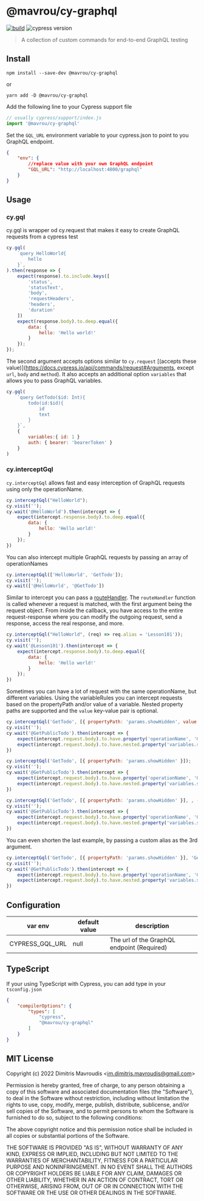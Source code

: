 # @mavrou/cy-graphql
[![build](https://github.com/dimavroudis/cy-graphql/actions/workflows/build.yml/badge.svg?branch=master)](https://github.com/dimavroudis/cy-graphql/actions/workflows/build.yml) ![cypress version](https://img.shields.io/badge/cypress-9.6.1-brightgreen)
> A collection of custom commands for end-to-end GraphQL testing

## Install

```
npm install --save-dev @mavrou/cy-graphql
```

or

```
yarn add -D @mavrou/cy-graphql
```

Add the following line to your Cypress support file

```js
// usually cypress/support/index.js
import '@mavrou/cy-graphql'
```

Set the `GQL_URL` environment variable to your cypress.json to point to you GraphQL endpoint.

```json
{
    "env": {
        //replace value with your own GraphQL endpoint
        "GQL_URL": "http://localhost:4000/graphql" 
    }
}
```
## Usage

### cy.gql

cy.gql is wrapper od cy.request that makes it easy to create GraphQL requests from a cypress test
```js
cy.gql(
    `query HelloWorld{
        hello
    }`,
).then(response => {
    expect(response).to.include.keys([
        'status',
        'statusText',
        'body',
        'requestHeaders',
        'headers',
        'duration'
    ])
    expect(response.body).to.deep.equal({
        data: {
            hello: 'Hello world!'
        }
    });
});
```

The second argument accepts options similar to `cy.request` [(accepts these value)](https://docs.cypress.io/api/commands/request#Arguments, except `url`, `body` and  `method`). It also accepts an additional option `variables` that allows you to pass GraphQL variables.
```js
cy.gql(
    `query GetTodo($id: Int){
        todo(id:$id){
            id
            text
        }
    }`,
    { 
        variables:{ id: 1 }
        auth: { bearer: 'bearerToken' }
    }
)
```

### cy.interceptGql

`cy.interceptGql` allows fast and easy interception of GraphQL requests using only the operationName.
```js
cy.interceptGql("HelloWorld");
cy.visit('');
cy.wait('@HelloWorld').then(intercept => {
    expect(intercept.response.body).to.deep.equal({
        data: {
            hello: 'Hello world!'
        }
    });
})
```

You can also intercept multiple GraphQL requests by passing an array of operationNames
```js
cy.interceptGql(['HelloWorld', 'GetTodo']);
cy.visit('');
cy.wait(['@HelloWorld', '@GetTodo'])
```

Similar to intercept you can pass a [routeHandler](https://docs.cypress.io/api/commands/intercept#routeHandler-lt-code-gtFunctionlt-code-gt).
The `routeHandler` function is called whenever a request is matched, with the first argument being the request object. From inside the callback, you have access to the entire request-response where you can modify the outgoing request, send a response, access the real response, and more.
```js
cy.interceptGql("HelloWorld", (req) => req.alias = 'Lesson101'));
cy.visit('');
cy.wait('@Lesson101').then(intercept => {
    expect(intercept.response.body).to.deep.equal({
        data: {
            hello: 'Hello world!'
        }
    });
})
```

Sometimes you can have a lot of request with the same operationName, but different variables. Using the variableRules you can intercept requests based on the propertyPath and/or value of a variable. Nested property paths are supported and the `value` key-value pair is optional.
```js
cy.interceptGql('GetTodo', [{ propertyPath: 'params.showHidden', value: false }]);
cy.visit('');
cy.wait('@GetPublicTodo').then(intercept => {
    expect(intercept.request.body).to.have.property('operationName', 'GetTodo');
    expect(intercept.request.body).to.have.nested.property('variables.showHidden', false);
})
```
```js
cy.interceptGql('GetTodo', [{ propertyPath: 'params.showHidden' }]);
cy.visit('');
cy.wait('@GetPublicTodo').then(intercept => {
    expect(intercept.request.body).to.have.property('operationName', 'GetTodo');
    expect(intercept.request.body).to.have.nested.property('variables.showHidden', false);
})
```
```js
cy.interceptGql('GetTodo', [{ propertyPath: 'params.showHidden' }], , (req) => req.alias = 'GetAllTodo'));
cy.visit('');
cy.wait('@GetPublicTodo').then(intercept => {
    expect(intercept.request.body).to.have.property('operationName', 'GetTodo');
    expect(intercept.request.body).to.have.nested.property('variables.showHidden', false);
})
```

You can even shorten the last example, by passing a custom alias as the 3rd argument.
```js
cy.interceptGql('GetTodo', [{ propertyPath: 'params.showHidden' }], 'GetAllTodo');
cy.visit('');
cy.wait('@GetPublicTodo').then(intercept => {
    expect(intercept.request.body).to.have.property('operationName', 'GetTodo');
    expect(intercept.request.body).to.have.nested.property('variables.showHidden', false);
})
```

## Configuration

| var env         | default value | description                                |
| --------------- | ------------- | ------------------------------------------ |
| CYPRESS_GQL_URL | null          | The url of the GraphQL endpoint (Required) |

## TypeScript

If your using TypeScript with Cypress, you can add type in your `tsconfig.json`

```json
{
    "compilerOptions": {
        "types": [
            "cypress",
            "@mavrou/cy-graphql"
        ]
    }
}
```


## MIT License

Copyright (c) 2022 Dimitris Mavroudis &lt;im.dimitris.mavroudis@gmail.com&gt;

Permission is hereby granted, free of charge, to any person
obtaining a copy of this software and associated documentation
files (the "Software"), to deal in the Software without
restriction, including without limitation the rights to use,
copy, modify, merge, publish, distribute, sublicense, and/or sell
copies of the Software, and to permit persons to whom the
Software is furnished to do so, subject to the following
conditions:

The above copyright notice and this permission notice shall be
included in all copies or substantial portions of the Software.

THE SOFTWARE IS PROVIDED "AS IS", WITHOUT WARRANTY OF ANY KIND,
EXPRESS OR IMPLIED, INCLUDING BUT NOT LIMITED TO THE WARRANTIES
OF MERCHANTABILITY, FITNESS FOR A PARTICULAR PURPOSE AND
NONINFRINGEMENT. IN NO EVENT SHALL THE AUTHORS OR COPYRIGHT
HOLDERS BE LIABLE FOR ANY CLAIM, DAMAGES OR OTHER LIABILITY,
WHETHER IN AN ACTION OF CONTRACT, TORT OR OTHERWISE, ARISING
FROM, OUT OF OR IN CONNECTION WITH THE SOFTWARE OR THE USE OR
OTHER DEALINGS IN THE SOFTWARE.

[renovate-badge]: https://img.shields.io/badge/renovate-app-blue.svg
[renovate-app]: https://renovateapp.com/
